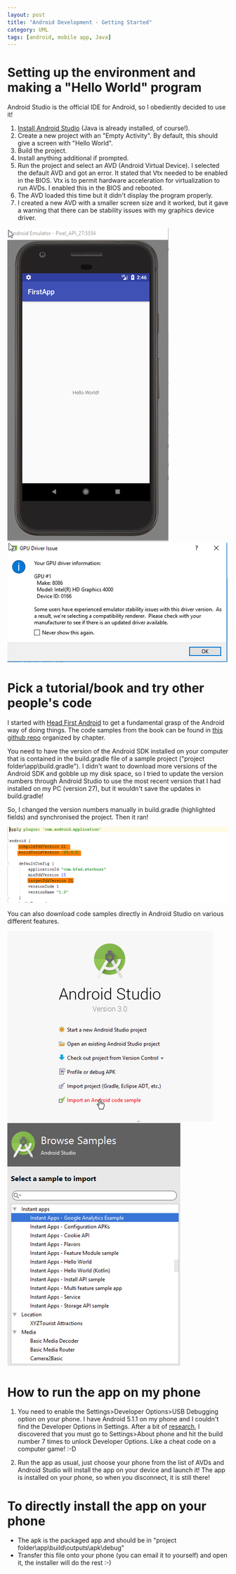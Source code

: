 ```yaml
---
layout: post
title: "Android Development - Getting Started"
category: UML
tags: [android, mobile app, Java]
---
```

# Setting up the environment and making a "Hello World" program

Android Studio is the official IDE for Android, so I obediently decided to use it!

1. [Install Android Studio](https://developer.android.com/studio/index.html) (Java is already installed, of course!).
2. Create a new project with an "Empty Activity". By default, this should give a screen with "Hello World".
3. Build the project.
4. Install anything additional if prompted.
5. Run the project and select an AVD (Android Virtual Device). I selected the default AVD and got an error. It stated that Vtx needed to be enabled in the BIOS. Vtx is to permit hardware acceleration for virtualization to run AVDs. I enabled this in the BIOS and rebooted.
6. The AVD loaded this time but it didn't display the program properly.
7. I created a new AVD with a smaller screen size and it worked, but it gave a warning that there can be stability issues with my graphics device driver.

![android hello world](/assets/img/blog/2017-11-11-android/android-hello-world.png) ![device driver warning](/assets/img/blog/2017-11-11-android/android-avd-driver-warning.png)

# Pick a tutorial/book and try other people's code

I started with [Head First Android](http://shop.oreilly.com/product/0636920029045.do) to get a fundamental grasp of the Android way of doing things. The
 code samples from the book can be found in [this github repo](https://github.com/dogriffiths/HeadFirstAndroid) organized by chapter.  

You need to have the version of the Android SDK installed on your computer that is contained in the build.gradle file of a sample project ("project folder\app\build.gradle"). I didn't want to download more versions of the Android SDK and gobble up my disk space, so I tried to update the version numbers through Android Studio to use the most recent version that I had installed on my PC (version 27), but it wouldn't save the updates in build.gradle!

So, I changed the version numbers manually in build.gradle (highlighted fields) and synchronised the project. Then it ran!

![android gradle build update](/assets/img/blog/2017-11-11-android/android-gradle-build.png)

You can also download code samples directly in Android Studio on various different features.

![android studio import code sample](/assets/img/blog/2017-11-11-android/import-code-samples.png)
![android studio import code sample options](/assets/img/blog/2017-11-11-android/import-code-samples-options.png)


# How to run the app on my phone

1. You need to enable the Settings>Developer Options>USB Debugging option on your phone. I have Android 5.1.1 on my phone and I couldn't find the Developer Options in Settings. After a bit of [research](https://www.androidcentral.com/android-50-lollipop-basics-how-turn-developer-settings), I discovered that you must go to Settings>About phone and hit the build number 7 times to unlock Developer Options. Like a cheat code on a computer game! :-D

2. Run the app as usual, just choose your phone from the list of AVDs and Android Studio will  install the app on your device and launch it! The app is installed on your phone, so when you disconnect, it is still there!

# To directly install the app on your phone

- The apk is the packaged app and should be in "project folder\app\build\outputs\apk\debug"
- Transfer this file onto your phone (you can email it to yourself) and open it, the installer will do the rest :-)
